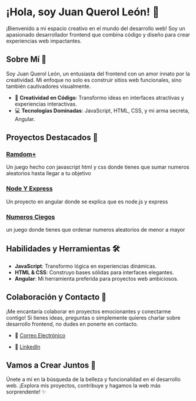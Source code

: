 # ¡Hola, soy Juan Querol León! 👋

¡Bienvenido a mi espacio creativo en el mundo del desarrollo web! Soy un apasionado desarrollador frontend que combina código y diseño para crear experiencias web impactantes.

## Sobre Mí 🚀

Soy Juan Querol León, un entusiasta del frontend con un amor innato por la creatividad. Mi enfoque no solo es construir sitios web funcionales, sino también cautivadores visualmente.

- 🌈 **Creatividad en Código**: Transformo ideas en interfaces atractivas y experiencias interactivas.
- 💻 **Tecnologías Dominadas**: JavaScript, HTML, CSS, y mi arma secreta, Angular.

## Proyectos Destacados 🌟

### [Ramdom+](suma-aleatorio-vert.vercel.app)

Un juego hecho con javascript html y css
donde tienes que sumar numeros aleatorios hasta llegar a tu objetivo

### [Node Y Express](node-express-rose-xi.vercel.app)

Un proyecto en angular donde se explica que es node.js y express 

### [Numeros Ciegos](enlace-a-desafio-creativo)

un juego donde tienes que ordenar numeros aleatorios de menor a mayor

## Habilidades y Herramientas 🛠️

- **JavaScript**: Transformo lógica en experiencias dinámicas.
- **HTML & CSS**: Construyo bases sólidas para interfaces elegantes.
- **Angular**: Mi herramienta preferida para proyectos web ambiciosos.

## Colaboración y Contacto 💬

¡Me encantaría colaborar en proyectos emocionantes y conectarme contigo! Si tienes ideas, preguntas o simplemente quieres charlar sobre desarrollo frontend, no dudes en ponerte en contacto.

- 📧 [Correo Electrónico](mailto:juan.querol.leon@gmail.com)

- 💼 [LinkedIn](https://www.linkedin.com/in/juan-querol-le%C3%B3n-1b691526a/)

## Vamos a Crear Juntos 🤝

Únete a mí en la búsqueda de la belleza y funcionalidad en el desarrollo web. ¡Explora mis proyectos, contribuye y hagamos la web más sorprendente! ✨
